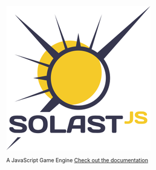 ![SolastJS Logo](./solastjs_logo.svg)

A JavaScript Game Engine
[Check out the documentation](https://chikin.net/solastjs/)
